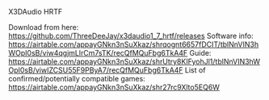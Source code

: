 X3DAudio HRTF

Download from here: https://github.com/ThreeDeeJay/x3daudio1_7_hrtf/releases
Software info: https://airtable.com/appayGNkn3nSuXkaz/shrqognt6657fDCIT/tblNnVIN3hWOpI0sB/viw4qgjmLlrCm7sTK/recQfMQuFbg6TkA4F
Guide: https://airtable.com/appayGNkn3nSuXkaz/shrUtry8KIFyohJl1/tblNnVIN3hWOpI0sB/viwIZCSU55F9PByA7/recQfMQuFbg6TkA4F
List of confirmed/potentially compatible games: https://airtable.com/appayGNkn3nSuXkaz/shr27rc9Xlto5EQ6W
